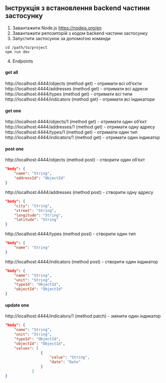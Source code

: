 
## Інструкція з встановлення backend частини застосунку
1. Завантажити Node.js
https://nodejs.org/en
2. Завантажити репозиторій з кодом backend частини застосунку
3. Запустити застосунок за допомогою команди 
```shell
cd /path/to/project
npm run dev
```
4. Endpoints
#### get all
http://localhost:4444/objects (method get) - отримати всі об’єкти
http://localhost:4444/addresses (method get) - отримати всі адреси
http://localhost:4444/types (method get) - отримати всі типи
http://localhost:4444/indicators (method get) - отримати всі індикатори
#### get one
http://localhost:4444/objects/1 (method get) - отримати один об’єкт
http://localhost:4444/addresses/1 (method get) - отримати одну адресу
http://localhost:4444/types/1 (method get) - отримати один тип
http://localhost:4444/indicators/1 (method get) - отримати один індикатор
#### post one
http://localhost:4444/objects (method post) - створити один об’єкт
```json
"body": {
	"name": "String", 
	"addressId": "ObjectId"
}
```
http://localhost:4444/addresses (method post) - створити одну адресу
```json
"body": {
	"city": "String",
	"street": "String",
	"longitude": "String",
	"latitude": "String"
}
```

http://localhost:4444/types (method post) - створити один тип
```json
"body": {
	"name": "String"
}
```
http://localhost:4444/indicators (method post) - створити один індикатор
```json
"body": {
	"name": "String",
	"unit": "String",
	"typeId": "ObjectId",
	"objectId": "ObjectId"
}
```
#### update one 
http://localhost:4444/indicators/1 (method patch) - змінити один індикатор
```json
"body": {
	"name": "String",
	"unit": "String",
	"typeId": "ObjectId",
	"objectId": "ObjectId",
	"values": [
				{
					"value": "String", 
					"date": "Date"
				}
			]
}
```

